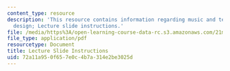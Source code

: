 ```yaml
---
content_type: resource
description: 'This resource contains information regarding music and technology: Sound
  design; Lecture slide instructions.'
file: /media/https%3A/open-learning-course-data-rc.s3.amazonaws.com/21m-380-music-and-technology-sound-design-spring-2016/72a11a950f657e0c4b7a314e2be3025d_MIT21M_380S16_LecInstruct.pdf
file_type: application/pdf
resourcetype: Document
title: Lecture Slide Instructions
uid: 72a11a95-0f65-7e0c-4b7a-314e2be3025d
---
```

